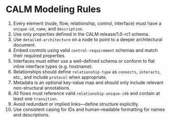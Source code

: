 # CALM Modeling Rules

1. Every element (node, flow, relationship, control, interface) must have a `unique-id`, `name`, and `description`.
2. Use only properties defined in the CALM release/1.0-rc1 schema.
3. Use `detailed-architecture` on a node to point to a deeper architectural document.
4. Embed controls using valid `control-requirement` schemas and match their required properties.
5. Interfaces must either use a well-defined schema or conform to flat inline interface types (e.g. hostname).
6. Relationships should define `relationship-type` as `connects`, `interacts`, etc., and include `protocol` when appropriate.
7. Metadata is an optional key-value map and should only include relevant non-structural annotations.
8. All flows must reference valid `relationship-unique-id`s and contain at least one `transition`.
9. Avoid redundant or implied links—define structure explicitly.
10. Use consistent casing for IDs and human-readable formatting for names and descriptions.